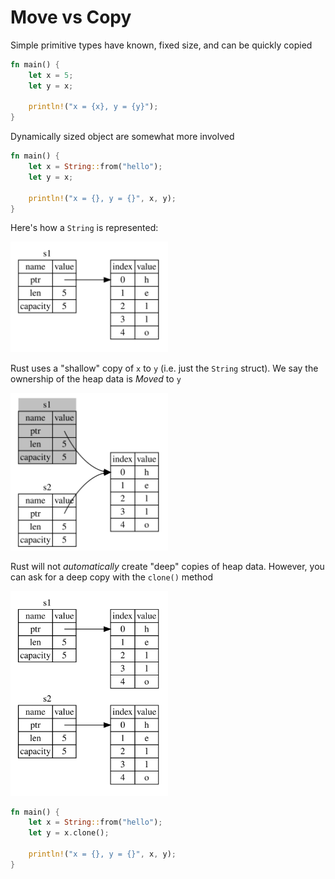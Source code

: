 # Move vs Copy

Simple primitive types have known, fixed size, and can be quickly copied

```rust
fn main() {
    let x = 5;
    let y = x;

    println!("x = {x}, y = {y}");
}
```

Dynamically sized object are somewhat more involved

```rust
fn main() {
    let x = String::from("hello");
    let y = x;

    println!("x = {}, y = {}", x, y);
}
```

Here's how a `String` is represented:

<img alt="String representation" src="img/trpl04-01.svg" class="center" style="width: 50%;" />

Rust uses a "shallow" copy of `x` to `y` (i.e. just the `String` struct).
We say the ownership of the heap data is _Moved_ to `y`

<img alt="String move" src="img/trpl04-04.svg" class="center" style="width: 50%;" />

Rust will not _automatically_ create "deep" copies of heap data.
However, you can ask for a deep copy with the `clone()` method

<img alt="String copy" src="img/trpl04-03.svg" class="center" style="width: 50%;" />

```rust
fn main() {
    let x = String::from("hello");
    let y = x.clone();

    println!("x = {}, y = {}", x, y);
}
```

